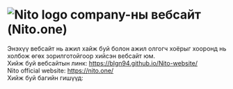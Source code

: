 # <img src="https://nito.one/images/nito-horizontal-logo.svg" alt="Nito logo"> company-ны вебсайт (Nito.one)
Энэхүү вебсайт нь ажил хайж буй болон ажил олгогч хоёрыг хооронд нь холбож өгөх зорилготойгоор хийсэн вебсайт юм. <br>
Хийж буй вебсайтын линк: https://blgn94.github.io/Nito-website/ <br> Nito official website: https://nito.one/ <br>
Хийж буй багийн гишүүд:
